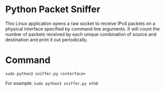 # Python Packet Sniffer
This Linux application opens a raw socket to receive IPv4 packets on a physical interface specified by command line arguments. It will count the number of packets received by each unique combination of source and destination and print it out periodically.

# Command

`sudo python3 sniffer.py <interface>`

For example:
`sudo python3 sniffer.py eth0`
